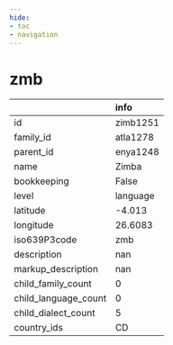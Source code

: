 ```yaml
---
hide:
- toc
- navigation
---
```

# zmb
|                      | info     |
|:---------------------|:---------|
| id                   | zimb1251 |
| family_id            | atla1278 |
| parent_id            | enya1248 |
| name                 | Zimba    |
| bookkeeping          | False    |
| level                | language |
| latitude             | -4.013   |
| longitude            | 26.6083  |
| iso639P3code         | zmb      |
| description          | nan      |
| markup_description   | nan      |
| child_family_count   | 0        |
| child_language_count | 0        |
| child_dialect_count  | 5        |
| country_ids          | CD       |